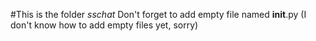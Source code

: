 #This is the folder _sschat_
Don't forget to add empty file named __init__.py (I don't know how to add empty files yet, sorry)
